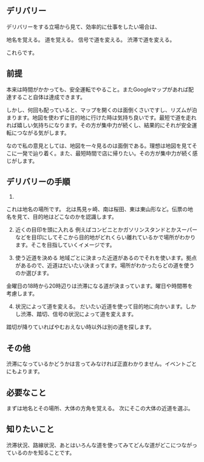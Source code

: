 ## デリバリー
デリバリーをする立場から見て、効率的に仕事をしたい場合は、

地名を覚える。
道を覚える。
信号で道を変える。
渋滞で道を変える。

これらです。

## 前提

本来は時間がかかっても、安全運転でやること。またGoogleマップがあれば配達すること自体は達成できます。

しかし、何回も配っていると、マップを開くのは面倒くさいですし、リズムが泊まります。地図を使わずに目的地に行けた時は気持ち良いです。最短で道を走れれば嬉しい気持ちになります。その方が集中力が続くし、結果的にそれが安全運転につながる気がします。

なので私の意見としては、地図を一々見るのは面倒である。理想は地図を見てそこに一発で辿り着く。また、最短時間で店に帰りたい。その方が集中力が続く感じがします。

## デリバリーの手順

1. 
これは地名の場所です。
北は馬見ヶ崎、南は桜田、東は東山形など。伝票の地名を見て、目的地はどこなのかを認識します。

2. 近くの目印を頭に入れる
例えばコンビニとかガソリンスタンドとかスーパーなどを目印にしてそこから目的地がどれくらい離れているかで場所がわかります。そこを目指していくイメージです。

3. 使う近道を決める
地域ごとに決まった近道があるのでそれを使います。拠点があるので、近道はだいたい決まってます。場所がわかったらどの道を使うのか選びます。

金曜日の18時から20時辺りは渋滞になる道が決まっています。曜日や時間帯を考慮します。

4. 状況によって道を変える。
だいたい近道を使って目的地に向かいます。しかし渋滞、踏切、信号の状況によって道を変えます。

踏切が降りていればやむおえない時以外は別の道を探します。

## その他
渋滞になっているかどうかは言ってみなければ正直わかりません。イベントごとにもよります。

## 必要なこと
まずは地名とその場所、大体の方角を覚える。
次にそこの大体の近道を選ぶ。

## 知りたいこと
渋滞状況、路線状況、あとはいろんな道を使ってみてどんな道がどこにつながっているのかを知ることです。

